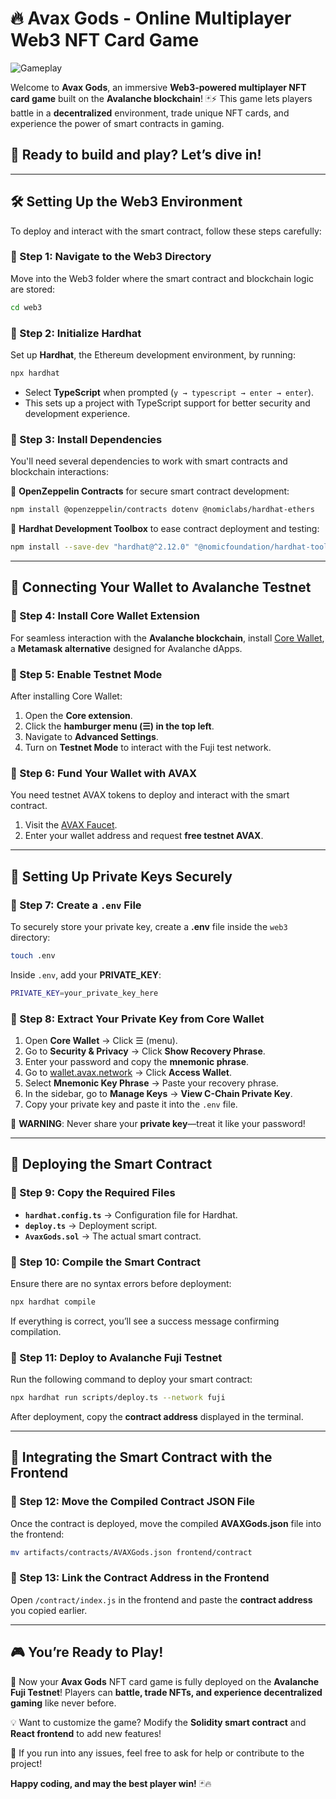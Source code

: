 # **🔥 Avax Gods - Online Multiplayer Web3 NFT Card Game**  
![Gameplay](https://i.ibb.co/4P2C08x/image.png)  

Welcome to **Avax Gods**, an immersive **Web3-powered multiplayer NFT card game** built on the **Avalanche blockchain**! 🃏⚡ This game lets players battle in a **decentralized** environment, trade unique NFT cards, and experience the power of smart contracts in gaming.  

## **🚀 Ready to build and play? Let’s dive in!**  

---

## **🛠️ Setting Up the Web3 Environment**  

To deploy and interact with the smart contract, follow these steps carefully:  

### **📌 Step 1: Navigate to the Web3 Directory**  
Move into the Web3 folder where the smart contract and blockchain logic are stored:  
```sh
cd web3
```

### **📌 Step 2: Initialize Hardhat**  
Set up **Hardhat**, the Ethereum development environment, by running:  
```sh
npx hardhat
```
- Select **TypeScript** when prompted (`y → typescript → enter → enter`).  
- This sets up a project with TypeScript support for better security and development experience.  

### **📌 Step 3: Install Dependencies**  
You'll need several dependencies to work with smart contracts and blockchain interactions:  

🔹 **OpenZeppelin Contracts** for secure smart contract development:  
```sh
npm install @openzeppelin/contracts dotenv @nomiclabs/hardhat-ethers
```
🔹 **Hardhat Development Toolbox** to ease contract deployment and testing:  
```sh
npm install --save-dev "hardhat@^2.12.0" "@nomicfoundation/hardhat-toolbox@^2.0.0"
```

---

## **🔗 Connecting Your Wallet to Avalanche Testnet**  

### **📌 Step 4: Install Core Wallet Extension**  
For seamless interaction with the **Avalanche blockchain**, install [Core Wallet](https://chrome.google.com/webstore/detail/core/agoakfejjabomempkjlepdflaleeobhb), a **Metamask alternative** designed for Avalanche dApps.  

### **📌 Step 5: Enable Testnet Mode**  
After installing Core Wallet:  
1. Open the **Core extension**.  
2. Click the **hamburger menu (☰) in the top left**.  
3. Navigate to **Advanced Settings**.  
4. Turn on **Testnet Mode** to interact with the Fuji test network.  

### **📌 Step 6: Fund Your Wallet with AVAX**  
You need testnet AVAX tokens to deploy and interact with the smart contract.  
1. Visit the [AVAX Faucet](https://faucet.avax.network/).  
2. Enter your wallet address and request **free testnet AVAX**.  

---

## **🔑 Setting Up Private Keys Securely**  

### **📌 Step 7: Create a `.env` File**  
To securely store your private key, create a **.env** file inside the `web3` directory:  
```sh
touch .env
```
Inside `.env`, add your **PRIVATE_KEY**:  
```sh
PRIVATE_KEY=your_private_key_here
```

### **📌 Step 8: Extract Your Private Key from Core Wallet**  
1. Open **Core Wallet** → Click ☰ (menu).  
2. Go to **Security & Privacy** → Click **Show Recovery Phrase**.  
3. Enter your password and copy the **mnemonic phrase**.  
4. Go to [wallet.avax.network](https://wallet.avax.network/) → Click **Access Wallet**.  
5. Select **Mnemonic Key Phrase** → Paste your recovery phrase.  
6. In the sidebar, go to **Manage Keys** → **View C-Chain Private Key**.  
7. Copy your private key and paste it into the `.env` file.  

🔴 **WARNING**: Never share your **private key**—treat it like your password!  

---

## **📜 Deploying the Smart Contract**  

### **📌 Step 9: Copy the Required Files**  
- **`hardhat.config.ts`** → Configuration file for Hardhat.  
- **`deploy.ts`** → Deployment script.  
- **`AvaxGods.sol`** → The actual smart contract.  

### **📌 Step 10: Compile the Smart Contract**  
Ensure there are no syntax errors before deployment:  
```sh
npx hardhat compile
```
If everything is correct, you’ll see a success message confirming compilation.  

### **📌 Step 11: Deploy to Avalanche Fuji Testnet**  
Run the following command to deploy your smart contract:  
```sh
npx hardhat run scripts/deploy.ts --network fuji
```
After deployment, copy the **contract address** displayed in the terminal.  

---

## **📂 Integrating the Smart Contract with the Frontend**  

### **📌 Step 12: Move the Compiled Contract JSON File**  
Once the contract is deployed, move the compiled **AVAXGods.json** file into the frontend:  
```sh
mv artifacts/contracts/AVAXGods.json frontend/contract
```

### **📌 Step 13: Link the Contract Address in the Frontend**  
Open `/contract/index.js` in the frontend and paste the **contract address** you copied earlier.  

---

## **🎮 You’re Ready to Play!**  

🚀 Now your **Avax Gods** NFT card game is fully deployed on the **Avalanche Fuji Testnet**! Players can **battle, trade NFTs, and experience decentralized gaming** like never before.  

💡 Want to customize the game? Modify the **Solidity smart contract** and **React frontend** to add new features!  

💬 If you run into any issues, feel free to ask for help or contribute to the project!  

**Happy coding, and may the best player win!** 🃏🔥  
